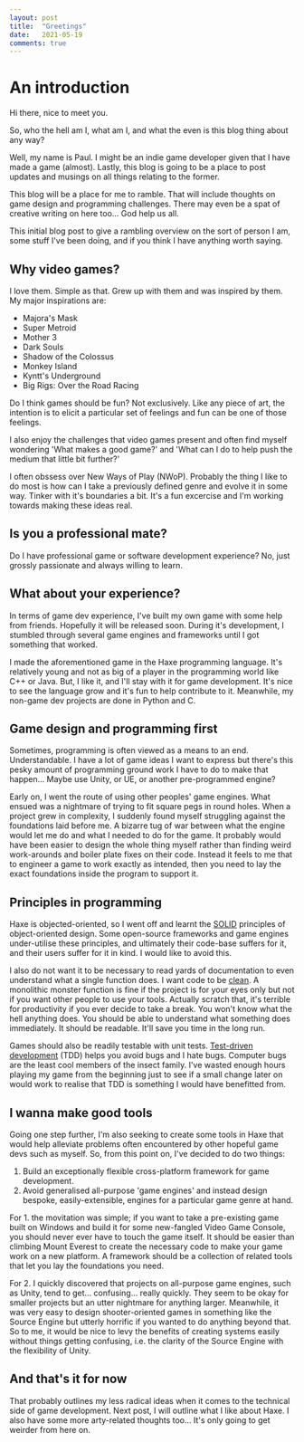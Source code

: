 ```yaml
---
layout: post
title:  "Greetings"
date:   2021-05-19
comments: true
---
```

# An introduction
Hi there, nice to meet you.

So, who the hell am I, what am I, and what the even is this blog thing about any way?

Well, my name is Paul. I might be an indie game developer given that I have made a game (almost). Lastly, this blog is going to be a place to post updates and musings on all things relating to the former.

This blog will be a place for me to ramble. That will include thoughts on game design and programming challenges. There may even be a spat of creative writing on here too... God help us all.

This initial blog post to give a rambling overview on the sort of person I am, some stuff I've been doing, and if you think I have anything worth saying.

## Why video games?
I love them. Simple as that. Grew up with them and was inspired by them. My major inspirations are:


- Majora's Mask
- Super Metroid
- Mother 3
- Dark Souls
- Shadow of the Colossus
- Monkey Island
- Kyntt's Underground
- Big Rigs: Over the Road Racing


Do I think games should be fun? Not exclusively. Like any piece of art, the intention is to elicit a particular set of feelings and fun can be one of those feelings.

I also enjoy the challenges that video games present and often find myself wondering 'What makes a good game?' and 'What can I do to help push the medium that little bit further?'

I often obssess over New Ways of Play (NWoP). Probably the thing I like to do most is how can I take a previously defined genre and evolve it in some way. Tinker with it's boundaries a bit. It's a fun excercise and I'm working towards making these ideas real.

## Is you a professional mate?
Do I have professional game or software development experience? No, just grossly passionate and always willing to learn.

## What about your experience?
In terms of game dev experience, I've built my own game with some help from friends. Hopefully it will be released soon. During it's development, I stumbled through several game engines and frameworks until I got something that worked.

I made the aforementioned game in the Haxe programming language. It's relatively young and not as big of a player in the programming world like C++ or Java. But, I like it, and I'll stay with it  for game development. It's nice to see the language grow and it's fun to help contribute to it. Meanwhile, my non-game dev projects are done in Python and C.

## Game design and programming first
Sometimes, programming is often viewed as a means to an end. Understandable. I have a lot of game ideas I want to express but there's this pesky amount of programming ground work I have to do to make that happen... Maybe use Unity, or UE, or another pre-programmed engine?

Early on, I went the route of using other peoples' game engines. What ensued was a nightmare of trying to fit square pegs in round holes. When a project grew in complexity, I suddenly found myself struggling against the foundations laid before me. A bizarre tug of war between what the engine would let me do and what I needed to do for the game. It probably would have been easier to design the whole thing myself rather than finding weird work-arounds and boiler plate fixes on their code. Instead it feels to me that to engineer a game to work exactly as intended, then you need to lay the exact foundations inside the program to support it.

## Principles in programming
Haxe is objected-oriented, so I went off and learnt the [SOLID](https://en.wikipedia.org/wiki/SOLID) principles of object-oriented design. Some open-source frameworks and game engines under-utilise these principles, and ultimately their code-base suffers for it, and their users suffer for it in kind. I would like to avoid this.

I also do not want it to be necessary to read yards of documentation to even understand what a single function does. I want code to be [clean](https://gist.github.com/wojteklu/73c6914cc446146b8b533c0988cf8d29). A monolithic monster function is fine if the project is for your eyes only but not if you want other people to use your tools. Actually scratch that, it's terrible for productivity if you ever decide to take a break. You won't know what the hell anything does. You should be able to understand what something does immediately. It should be readable. It'll save you time in the long run.

Games should also be readily testable with unit tests. [Test-driven development](https://en.wikipedia.org/wiki/Test-driven_development) (TDD) helps you avoid bugs and I hate bugs. Computer bugs are the least cool members of the insect family. I've wasted enough hours playing my game from the beginning just to see if a small change later on would work to realise that TDD is something I would have benefitted from.

## I wanna make good tools
Going one step further, I'm also seeking to create some tools in Haxe that would help alleviate problems often encountered by other hopeful game devs such as myself. So, from this point on, I've decided to do two things:

1. Build an exceptionally flexible cross-platform framework for game development.
2. Avoid generalised all-purpose 'game engines' and instead design bespoke, easily-extensible, engines for a particular game genre at hand.

For 1. the movitation was simple; if you want to take a pre-existing game built on Windows and build it for some new-fangled Video Game Console, you should never ever have to touch the game itself. It should be easier than climbing Mount Everest to create the necessary code to make your game work on a new platform. A framework should be a collection of related tools that let you lay the foundations you need.

For 2. I quickly discovered that projects on all-purpose game engines, such as Unity, tend to get... confusing... really quickly. They seem to be okay for smaller projects but an utter nightmare for anything larger. Meanwhile, it was very easy to design shooter-oriented games in something like the Source Engine but utterly horrific if you wanted to do anything beyond that. So to me, it would be nice to levy the benefits of creating systems easily without things getting confusing, i.e. the clarity of the Source Engine with the flexibility of Unity.

## And that's it for now
That probably outlines my less radical ideas when it comes to the technical side of game development. Next post, I will outline what I like about Haxe. I also have some more arty-related thoughts too... It's only going to get weirder from here on.
